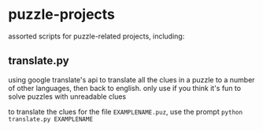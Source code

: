 # puzzle-projects
assorted scripts for puzzle-related projects, including:

## translate.py
using google translate's api to translate all the clues in a puzzle to a number of other languages, then back to english. only use if you think it's fun to solve puzzles with unreadable clues

to translate the clues for the file `EXAMPLENAME.puz`, use the prompt `python translate.py EXAMPLENAME`
